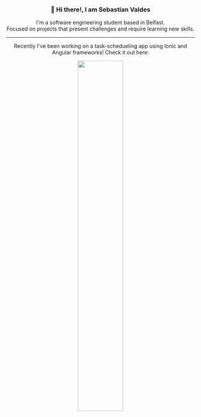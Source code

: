 <div align="center">
  <h3>👋 Hi there!, I am Sebastian Valdes</h2>
  <p>
    I'm a software engineering student based in Belfast.
    <br>
    Focused on projects that present challenges and require learning new skills.
  </p>
  <hr>
  <p>Recently I've been working on a task-schedueling app using Ionic and Angular frameworks! Check it out here:</p>
  <a href="https://github.com/svaldes04/timelineApp">
  <img width='49%' align="center"src="https://github-readme-stats.vercel.app/api/pin/?username=svaldes04&repo=timelineApp&border_color=02D892&bg_color=0D1117&title_color=C9D1D9&text_color=8B949E&icon_color=02D892" />
  </a>

</div>




<!--
**svaldes04/svaldes04** is a ✨ _special_ ✨ repository because its `README.md` (this file) appears on your GitHub profile.

Here are some ideas to get you started:

- 🔭 I’m currently working on ...
- 🌱 I’m currently learning ...
- 👯 I’m looking to collaborate on ...
- 🤔 I’m looking for help with ...
- 💬 Ask me about ...
- 📫 How to reach me: ...
- 😄 Pronouns: ...
- ⚡ Fun fact: ...
-->
